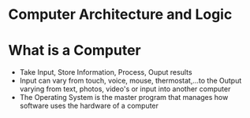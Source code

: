 # Computer Architecture and Logic

# What is a Computer
 * Take Input, Store Information, Process, Ouput results
 * Input can vary from touch, voice, mouse, thermostat,...to the Output varying from text, photos, video's or input into another computer
 * The Operating System is the master program that manages how software uses the hardware of a computer